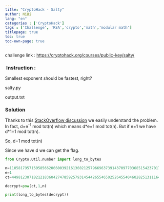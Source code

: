 ```yaml
---
title: "CryptoHack - Salty"
author: NiBi
lang: "en"
categories : ['CryptoHack']
tags : ['Challenge', 'RSA','crypto','math','modular math']
titlepage: true
toc: true
toc-own-page: true
---
```


challenge link : https://cryptohack.org/courses/public-key/salty/

###  Instruction :

Smallest exponent should be fastest, right?

salty.py

output.txt

### Solution

Thanks to this [StackOverflow discussion](https://stackoverflow.com/questions/17490282/why-is-this-commit-that-sets-the-rsa-public-exponent-to-1-problematic) we easily understand the problem. 
In fact, d=e<sup>-1</sup> mod tot(n) which means d\*e=1 mod tot(n). But if e=1 we have d\*1=1 mod tot(n).

So, d=1 mod tot(n)

Since we have d we can get the flag.

```python
from Crypto.Util.number import long_to_bytes

n=110581795715958566206600392161360212579669637391437097703685154237017351570464767725324182051199901920318211290404777259728923614917211291562555864753005179326101890427669819834642007924406862482343614488768256951616086287044725034412802176312273081322195866046098595306261781788276570920467840172004530873767
e=1
ct=44981230718212183604274785925793145442655465025264554046028251311164494127485

decrypt=pow(ct,1,n)

print(long_to_bytes(decrypt))
```